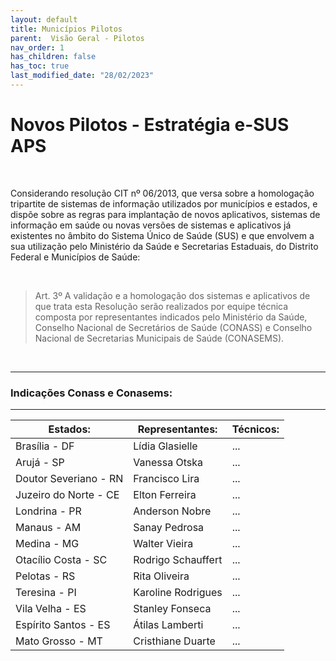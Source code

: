 ```yaml
---
layout: default
title: Municípios Pilotos
parent:  Visão Geral - Pilotos
nav_order: 1
has_children: false
has_toc: true
last_modified_date: "28/02/2023"
---
```


<link rel="stylesheet" href="https://stackpath.bootstrapcdn.com/bootstrap/4.1.3/css/bootstrap.min.css" integrity="sha384-MCw98/SFnGE8fJT3GXwEOngsV7Zt27NXFoaoApmYm81iuXoPkFOJwJ8ERdknLPMO" crossorigin="anonymous">
<link rel="stylesheet" type="text/css" href="../estilos.css">

<h1> Novos Pilotos - Estratégia e-SUS APS </h1>

<br>

Considerando resolução CIT nº 06/2013, que versa sobre a homologação tripartite de sistemas de informação utilizados por municípios e estados, e dispõe sobre as regras para implantação de novos aplicativos, sistemas de informação em saúde ou novas versões de sistemas e aplicativos já existentes no âmbito do Sistema Único de Saúde (SUS) e que envolvem a sua utilização pelo Ministério da Saúde e Secretarias Estaduais, do Distrito Federal e Municípios de Saúde:

<br>

>Art. 3º A validação e a homologação dos sistemas e aplicativos de que trata esta Resolução serão realizados por equipe técnica composta por representantes indicados pelo Ministério da Saúde, Conselho Nacional de Secretários de Saúde (CONASS) e Conselho Nacional de Secretarias Municipais de Saúde (CONASEMS).

<br>

<hr>

### **Indicações Conass e Conasems:**

<hr>

<table class="table">
  <thead class="thead-dark">
    <tr>      
      <th scope="col">Estados:</th>
      <th scope="col">Representantes:</th>    
      <th scope="col">Técnicos:</th>      
    </tr>
  </thead>
  <tbody>
    <tr>      
      <td>Brasília - DF</td>
      <td>Lídia Glasielle</td>
      <td>...</td>      
    </tr>
    <tr>      
      <td>Arujá - SP</td>
      <td>Vanessa Otska</td>   
      <td>...</td>    
    </tr>
    <tr>      
      <td>Doutor Severiano - RN</td>
      <td>Francisco Lira</td>
      <td>...</td>          
    </tr>
    <tr>      
      <td>Juzeiro do Norte - CE</td>
      <td>Elton Ferreira</td> 
      <td>...</td>        
    </tr>
    <tr>      
      <td>Londrina - PR</td>
      <td>Anderson Nobre</td>
      <td>...</td>            
    </tr>
    <tr>      
      <td>Manaus - AM</td>
      <td>Sanay Pedrosa</td> 
      <td>...</td>        
    </tr>
    <tr>      
      <td>Medina - MG</td>
      <td>Walter Vieira</td>
      <td>...</td>            
    </tr>    
    <tr>      
      <td>Otacílio Costa - SC</td>
      <td>Rodrigo Schauffert</td>
      <td>...</td>          
    </tr>
     <tr>      
      <td>Pelotas - RS</td>
      <td>Rita Oliveira</td>
      <td>...</td>           
    </tr>
     <tr>      
      <td>Teresina - PI</td>
      <td>Karoline Rodrigues</td> 
      <td>...</td>           
    </tr>
     <tr>      
      <td>Vila Velha - ES</td>
      <td>Stanley Fonseca</td>
      <td>...</td>           
    </tr>
     <tr>      
      <td>Espírito Santos - ES</td>
      <td>Átilas Lamberti</td> 
      <td>...</td>      
    </tr>
    <tr>      
      <td>Mato Grosso - MT</td>
      <td>Cristhiane Duarte</td>
      <td>...</td>
    </tr>     
  </tbody>
</table>
